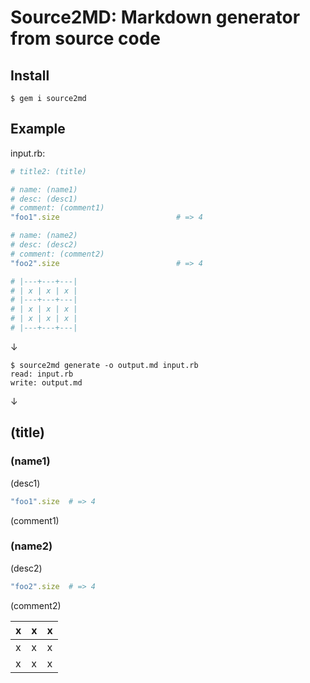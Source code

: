 # Source2MD: Markdown generator from source code

## Install ##

```
$ gem i source2md
```

## Example ##

input.rb:

```ruby
# title2: (title)

# name: (name1)
# desc: (desc1)
# comment: (comment1)
"foo1".size                          # => 4

# name: (name2)
# desc: (desc2)
# comment: (comment2)
"foo2".size                          # => 4

# |---+---+---|
# | x | x | x |
# |---+---+---|
# | x | x | x |
# | x | x | x |
# |---+---+---|
```

↓

```shell
$ source2md generate -o output.md input.rb
read: input.rb
write: output.md
```

↓

## (title)

### (name1)

(desc1)

```ruby
"foo1".size  # => 4
```

(comment1)

### (name2)

(desc2)

```ruby
"foo2".size  # => 4
```

(comment2)

| x | x | x |
|---|---|---|
| x | x | x |
| x | x | x |

